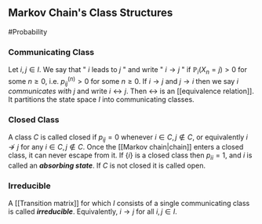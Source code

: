 ## Markov Chain's Class Structures
#Probability 

### Communicating Class
Let $i, j \in I$. We say that " $i$ leads to $j$ " and write " $i \rightarrow j$ " if $\mathbb{P}_{i}\left(X_{n}=j\right)>0$ for some $n \geq 0$, i.e. $p_{i j}^{(n)}>0$ for some $n \geq 0$.
If $i \rightarrow j$ and $j \rightarrow i$ then we say *$i$ communicates with $j$*  and write $i \leftrightarrow j$.
Then $\leftrightarrow$ is an [[equivalence relation]]. It partitions the state space $I$ into communicating classes.

### Closed Class
A class $C$ is called closed if $p_{i j}=0$ whenever $i \in C, j \notin C$, or equivalently $i \not\rightarrow j$ for any $i \in C, j \notin C .$ Once the [[Markov chain|chain]] enters a closed class, it can never escape from it. If $\{i\}$ is a closed class then $p_{i i}=1$, and $i$ is called an ***absorbing state***. If $C$ is not closed it is called open.

### Irreducible
A [[Transition matrix]] for which $I$ consists of a single communicating class is called ***irreducible***. Equivalently, $i \rightarrow j$ for all $i, j \in I$.